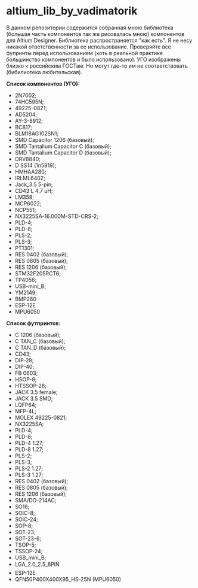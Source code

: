 ﻿# altium_lib_by_vadimatorik
В данном репозитории содержится собранная мною библиотека (большая часть компонентов так же рисовалась мною) компонентов для Altium Designer. Библиотека распространяется "как есть".
Я не несу никакой ответственности за ее использование. Проверяйте все фупринты перед использованием (хоть в реальной практике большинство компонентов и было использовано).
УГО изображены близко к российским ГОСТам. Но могут где-то им не соответствовать (бибилиотека  любительская).

**Список компонентов (УГО):** 
- 2N7002;
- 74HC595N;
- 49225-0821;
- AD5204;
- AY-3-8912;
- BC817;
- BLM18AG102SN1;
- SMD Capacitor 1206 (базовый);
- SMD Tantalium Capacitor C (базовый);
- SMD Tantalium Capacitor D (базовый);
- DRV8840;
- D SS14 (1n5819);
- HMHAA280;
- IRLML6402;
- Jack_3.5 5-pin;
- CD43 L 4.7 uH;
- LM358;
- MCP6022;
- NCP551;
- NX3225SA-16.000M-STD-CRS-2;
- PLD-4;
- PLD-8;
- PLS-2;
- PLS-3;
- PT1301;
- RES 0402 (базовый);
- RES 0805 (базовый);
- RES 1206 (базовый);
- STM32F205RCT6;
- TP4056;
- USB-mini_B;
- YM2149;
- BMP280
- ESP-12E
- MPU6050

**Список футпринтов:**
- C 1206 (базовый);
- C TAN_C (базовый);
- C TAN_D (базовый);
- CD43;
- DIP-28;
- DIP-40;
- FB 0603;
- HSOP-8;
- HTSSOP-28;
- JACK 3.5  female;
- JACK 3.5 SMD;
- LQFP64;
- MFP-4L;
- MOLEX 49225-0821;
- NX3225SA;
- PLD-4;
- PLD-8;
- PLD-4 1.27;
- PLD-8 1.27;
- PLS-2;
- PLS-3;
- PLS-2 1.27;
- PLS-3 1.27;
- RES 0402 (базовый);
- RES 0805 (базовый);
- RES 1206 (базовый);
- SMA/DO-214AC;
- SO16;
- SOIC-8;
- SOIC-24;
- SOP-8;
- SOT-23;
- SOT-23-6;
- TSOP-5;
- TSSOP-24;
- USB_mini_B;
- LGA_2.0_2.5_8PIN
- ESP-12E
- QFN50P400X400X95_HS-25N (MPU6050)